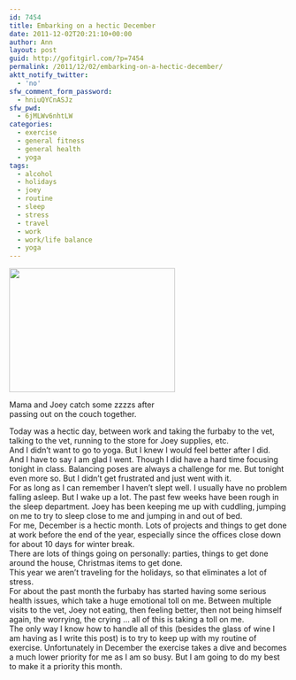 ```yaml
---
id: 7454
title: Embarking on a hectic December
date: 2011-12-02T20:21:10+00:00
author: Ann
layout: post
guid: http://gofitgirl.com/?p=7454
permalink: /2011/12/02/embarking-on-a-hectic-december/
aktt_notify_twitter:
  - 'no'
sfw_comment_form_password:
  - hniuQYCnASJz
sfw_pwd:
  - 6jMLWv6nhtLW
categories:
  - exercise
  - general fitness
  - general health
  - yoga
tags:
  - alcohol
  - holidays
  - joey
  - routine
  - sleep
  - stress
  - travel
  - work
  - work/life balance
  - yoga
---
```

<div id="attachment_7480" style="width: 310px" class="wp-caption alignleft">
  <a href="http://gofitgirl.com/blog/wp-content/uploads/2011/12/mama-joey-sleeping.jpg"><img class="size-medium wp-image-7480" title="mama joey sleeping" src="http://gofitgirl.com/blog/wp-content/uploads/2011/12/mama-joey-sleeping-300x224.jpg" alt="" width="300" height="224" /></a>
  
  <p class="wp-caption-text">
    Mama and Joey catch some zzzzs after passing out on the couch together.
  </p>
</div>

  
Today was a hectic day, between work and taking the furbaby to the vet, talking to the vet, running to the store for Joey supplies, etc.  
And I didn&#8217;t want to go to yoga. But I knew I would feel better after I did.  
And I have to say I am glad I went. Though I did have a hard time focusing tonight in class. Balancing poses are always a challenge for me. But tonight even more so. But I didn&#8217;t get frustrated and just went with it.  
For as long as I can remember I haven&#8217;t slept well. I usually have no problem falling asleep. But I wake up a lot. The past few weeks have been rough in the sleep department. Joey has been keeping me up with cuddling, jumping on me to try to sleep close to me and jumping in and out of bed.  
For me, December is a hectic month. Lots of projects and things to get done at work before the end of the year, especially since the offices close down for about 10 days for winter break.  
There are lots of things going on personally: parties, things to get done around the house, Christmas items to get done.  
This year we aren&#8217;t traveling for the holidays, so that eliminates a lot of stress.  
For about the past month the furbaby has started having some serious health issues, which take a huge emotional toll on me. Between multiple visits to the vet, Joey not eating, then feeling better, then not being himself again, the worrying, the crying &#8230; all of this is taking a toll on me.  
The only way I know how to handle all of this (besides the glass of wine I am having as I write this post) is to try to keep up with my routine of exercise. Unfortunately in December the exercise takes a dive and becomes a much lower priority for me as I am so busy. But I am going to do my best to make it a priority this month.